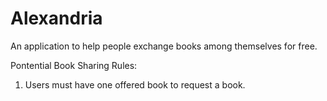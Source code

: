 # Alexandria

An application to help people exchange books among themselves for free.


Pontential Book Sharing Rules:
1. Users must have one offered book to request a book.